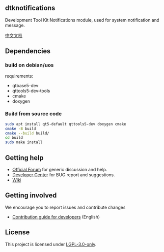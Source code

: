 ## dtknotifications

Development Tool Kit Notifications module, used for system notification and message.

[中文文档](./README.zh_CN.md)

## Dependencies

### build on debian/uos
requirements:

- qtbase5-dev
- qttools5-dev-tools
- cmake
- doxygen

### Build from source code

```bash
sudo apt install qt5-default qttools5-dev doxygen cmake  
cmake -B build
cmake --build build/
cd build
sudo make install
```

## Getting help

- [Official Forum](https://bbs.deepin.org/) for generic discussion and help.
- [Developer Center](https://github.com/linuxdeepin/developer-center) for BUG report and suggestions.
- [Wiki](https://wiki.deepin.org/)

## Getting involved

We encourage you to report issues and contribute changes

- [Contribution guide for developers](https://github.com/linuxdeepin/developer-center/wiki/Contribution-Guidelines-for-Developers-en) (English)

## License

This project is licensed under [LGPL-3.0-only](LICENSE).
